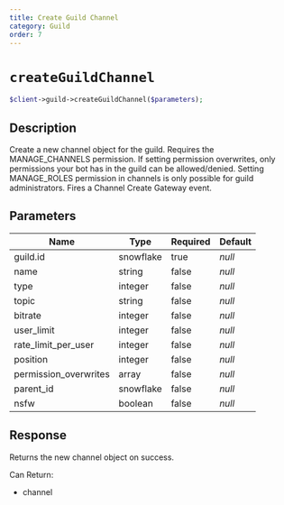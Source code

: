 ```yaml
---
title: Create Guild Channel
category: Guild
order: 7
---
```


# `createGuildChannel`

```php
$client->guild->createGuildChannel($parameters);
```

## Description

Create a new channel object for the guild. Requires the MANAGE_CHANNELS permission. If setting permission overwrites, only permissions your bot has in the guild can be allowed/denied. Setting MANAGE_ROLES permission in channels is only possible for guild administrators.  Fires a Channel Create Gateway event.

## Parameters


Name | Type | Required | Default
--- | --- | --- | ---
guild.id | snowflake | true | *null*
name | string | false | *null*
type | integer | false | *null*
topic | string | false | *null*
bitrate | integer | false | *null*
user_limit | integer | false | *null*
rate_limit_per_user | integer | false | *null*
position | integer | false | *null*
permission_overwrites | array | false | *null*
parent_id | snowflake | false | *null*
nsfw | boolean | false | *null*

## Response

Returns the new channel object on success.

Can Return:

* channel
